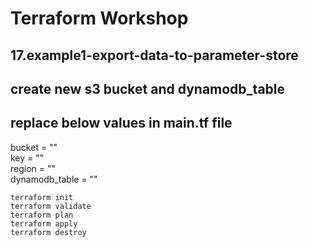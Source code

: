 # Terraform Workshop

## 17.example1-export-data-to-parameter-store

## create new s3 bucket and dynamodb_table

## replace below values in main.tf file

bucket = ""\
key = ""\
region = ""\
dynamodb_table = ""

`terraform init`\
`terraform validate`\
`terraform plan`\
`terraform apply`\
`terraform destroy`
